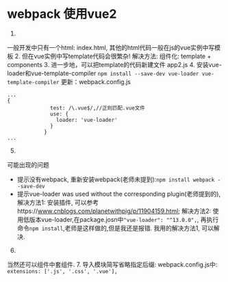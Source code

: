 # webpack 使用vue2
1. 
一般开发中只有一个html: index.html,
其他的html代码一般在js的vue实例中写模板
2. 
但在vue实例中写template代码会很繁杂! 解决方法: 组件化: template + components
3. 
进一步地，可以把template的代码新建文件 app2.js
4. 
安装vue-loader和vue-template-compiler
`npm install --save-dev vue-loader vue-template-compiler`
更新：webpack.config.js
```
...
{
              test: /\.vue$/,//正则匹配.vue文件
              use: {
                loader: 'vue-loader'
              }
            }
...
```
5. 
可能出现的问题  
  - 提示没有webpack, 重新安装webpack(老师未提到):`npm install webpack --save-dev`
  - 提示vue-loader was used without the corresponding plugin(老师提到的), 解决方法1: 安装插件, 可以参考https://www.cnblogs.com/planetwithpig/p/11904159.html; 解决方法2: 使用低版本vue-loader,在package.josn中`"vue-loader": "^13.0.0",`, 再执行命令`npm install`,老师是这样做的,但是我还是报错.
  我用的解决方法1, 可以解决. 
6. 
当然还可以组件中套组件. 
7. 
导入模块简写省略指定后缀: webpack.config.js中:
`extensions: ['.js', '.css', '.vue'],`





